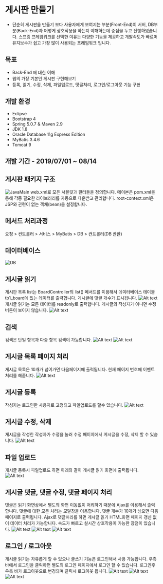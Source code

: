 # 게시판 만들기
- 단순히 게시판을 만들기 보다 사용자에게 보여지는 부분(Front-End)이 서버, DB부분(Back-End)과 어떻게 상호작용을 하는지 이해하는데 중점을 두고 진행하였습니다. 스프링 프레임워크를 선택한 이유는 다양한 기능을 제공하고 개발속도가 빠르며 유지보수가 쉽고 가장 많이 사용되는 프레임워크 입니다.
## 목표
- Back-End 에 대한 이해
- 웹의 가장 기본인 게시판 구현해보기
- 등록, 읽기, 수정, 삭제, 파일업로드, 댓글처리, 로그인/로그아웃 기능 구현
## 개발 환경
- Eclipse
- Bootstrap 4
- Spring 5.0.7 & Maven 2.9
- JDK 1.8
- Oracle Database 11g Express Edition
- MyBatis 3.4.6
- Tomcat 9
## 개발 기간 - 2019/07/01 ~ 08/14
## 게시판 패키지 구조
![JavaMain](./md_resources/c1.PNG)
web.xml로 모든 서블릿과 필터들을 정의합니다. 메이븐은 pom.xml을 통해 각종 필요한 라이브러리를 자동으로 다운받고 관리합니다. root-context.xml은 JSP와 관련이 없는 객체(bean)을 설정합니다.
## 메서드 처리과정
요청 > 컨트롤러 > 서비스 > MyBatis > DB > 컨트롤러(DB 반환)
## 데이터베이스
![DB](./md_resources/d1.PNG)
## 게시글 읽기
게시판 목록 list는 BoardController의 list() 메서드를 이용해서 데이터베이스 테이블 tb1_board에
있는 데이터를 출력합니다. 게시글에 댓글 개수가 표시됩니다. 
![Alt text](./md_resources/board.PNG)
게시글 읽기는 모든 데이터를 readonly로 출력합니다. 게시글의 작성자가 아니면 수정버튼이 보이지 않습니다.
![Alt text](./md_resources/read.PNG)
## 검색
검색은 단일 항목과 다중 항목 검색이 가능합니다.
![Alt text](./md_resources/search.PNG)
![Alt text](./md_resources/search2.PNG)
## 게시글 목록 페이지 처리
게시글 목록은 10개가 넘어가면 다음페이지에 출력됩니다. 현재 페이지 번호에 이벤트 처리를 해줍니다.
![Alt text](./md_resources/page.PNG)
## 게시글 등록
작성자는 로그인한 사용자로 고정되고 파일업로드를 할수 있습니다.
![Alt text](./md_resources/register.PNG)
## 게시글 수정, 삭제
게시글을 작성한 작성자가 수정을 눌러 수정 페이지에서 게시글을 수정, 삭제 할 수 있습니다.
![Alt text](./md_resources/modify.PNG)
## 파일 업로드
게시글 등록시 파일업로드 하면 아래와 같이 게시글 읽기 화면에 출력됩니다.
![Alt text](./md_resources/file.PNG)
## 게시글 댓글, 댓글 수정, 댓글 페이지 처리
댓글은 읽기 화면상에서 별도의 화면 이동없이 처리하기 때문에 Ajax를 이용해서 출력합니다. 댓글에 대한 모든 처리는 모달창을 이용합니다. 댓글 개수가 10개가 넘으면 다음 페이지로 출력됩니다. Ajax로 댓글처리를 하면 게시글 읽기 HTML화면 페이지 갱신 없이 데이터 처리가 가능합니다. 속도가 빠르고 실시간 상호작용이 가능한 장점이 있습니다.
![Alt text](./md_resources/reply.PNG)
![Alt text](./md_resources/replymodify.PNG)
![Alt text](./md_resources/replypage.PNG)
## 로그인 / 로그아웃
게시글 읽기는 자유롭게 할 수 있으나 글쓰기 기능은 로그인해서 사용 가능합니다. 우측 바에서 로그인을 클릭하면 별도의 로그인 페이지에서 로그인 할 수 있습니다. 로그인후 우측 바가 로그아웃으로 변경되며 클릭시 로그아웃 됩니다.
![Alt text](./md_resources/login2.PNG)
![Alt text](./md_resources/login.PNG)
![Alt text](./md_resources/logout.PNG)
